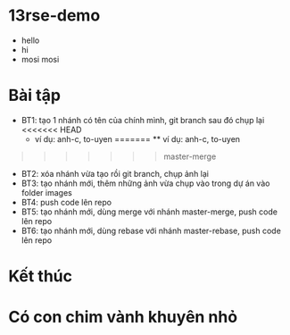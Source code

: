 # 13rse-demo
* hello
* hi
* mosi mosi

# Bài tập
* BT1: tạo 1 nhánh có tên của chính mình, git branch sau đó chụp lại
<<<<<<< HEAD
  * ví dụ: anh-c, to-uyen
=======
** ví dụ: anh-c, to-uyen
>>>>>>> master-merge
* BT2: xóa nhánh vừa tạo rồi git branch, chụp ảnh lại
* BT3: tạo nhánh mới, thêm những ảnh vừa chụp vào trong dự án vào folder images
* BT4: push code lên repo
* BT5: tạo nhánh mới, dùng merge với nhánh master-merge, push code lên repo
* BT6: tạo nhánh mới, dùng rebase với nhánh master-rebase, push code lên repo


# Kết thúc

# Có con chim vành khuyên nhỏ
